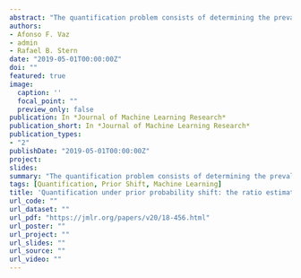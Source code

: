 ```yaml
---
abstract: "The quantification problem consists of determining the prevalence of a given label in a target population. However, one often has access to the labels in a sample from the training population but not in the target population. A common assumption in this situation is that of prior probability shift, that is, once the labels are known, the distribution of the features is the same in the training and target populations. In this paper, we derive a new lower bound for the risk of the quantification problem under the prior shift assumption. Complementing this lower bound, we present a new approximately minimax class of estimators, ratio estimators, which generalize several previous proposals in the literature. Using a weaker version of the prior shift assumption, which can be tested, we show that ratio estimators can be used to build confidence intervals for the quantification problem. We also extend the ratio estimator so that it can: (i) incorporate labels from the target population, when they are available and (ii) estimate how the prevalence of positive labels varies according to a function of certain covariates."
authors:
- Afonso F. Vaz
- admin
- Rafael B. Stern
date: "2019-05-01T00:00:00Z"
doi: ""
featured: true
image:
  caption: ''
  focal_point: ""
  preview_only: false
publication: In *Journal of Machine Learning Research*
publication_short: In *Journal of Machine Learning Research*
publication_types:
- "2"
publishDate: "2019-05-01T00:00:00Z"
project: 
slides: 
summary: "The quantification problem consists of determining the prevalence of a given label in a target population. However, one often has access to the labels in a sample from the training population but not in the target population. A common assumption in this situation is that of prior probability shift, that is, once the labels are known, the distribution of the features is the same in the training and target populations. In this paper, we derive a new lower bound for the risk of the quantification problem under the prior shift assumption. Using a weaker version of the prior shift assumption, which can be tested, we show that ratio estimators can be used to build confidence intervals for the quantification problem."
tags: [Quantification, Prior Shift, Machine Learning]
title: 'Quantification under prior probability shift: the ratio estimator and its extensions'
url_code: ""
url_dataset: ""
url_pdf: "https://jmlr.org/papers/v20/18-456.html"
url_poster: ""
url_project: ""
url_slides: ""
url_source: ""
url_video: ""
---
```

